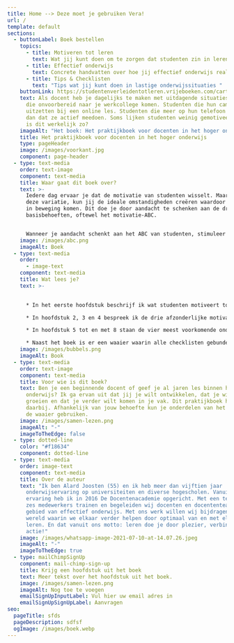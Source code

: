 ```yaml
---
title: Home --> Deze moet je gebruiken Vera!
url: /
template: default
sections:
  - buttonLabel: Boek bestellen
    topics:
      - title: Motiveren tot leren
        text: Wat jij kunt doen om te zorgen dat studenten zin in leren krijgen
      - title: Effectief onderwijs
        text: Concrete handvatten over hoe jij effectief onderwijs realiseert
      - title: Tips & Checklisten
        text: "Tips wat jij kunt doen in lastige onderwijssituaties "
    buttonLink: https://studentenverleidentotleren.vrijeboeken.com/cart?noproductlink=1&reference=9789090346625
    text: Als docent heb je dagelijks te maken met uitdagende situaties. Studenten
      die onvoorbereid naar je werkcollege komen. Studenten die hun camera
      uitzetten bij een online les. Studenten die meer op hun telefoon zitten
      dan dat ze actief meedoen. Soms lijken studenten weinig gemotiveerd. Maar
      is dit werkelijk zo?
    imageAlt: "Het boek: Het praktijkboek voor docenten in het hoger onderwijs"
    title: Het praktijkboek voor docenten in het hoger onderwijs
    type: pageHeader
    image: /images/voorkant.jpg
    component: page-header
  - type: text-media
    order: text-image
    component: text-media
    title: Waar gaat dit boek over?
    text: >-
      Iedere dag ervaar je dat de motivatie van studenten wisselt. Maar ondanks
      deze variatie, kun jij de ideale omstandigheden creëren waardoor studenten
      in beweging komen. Dit doe je door aandacht te schenken aan de drie
      basisbehoeften, oftewel het motivatie-ABC. 


      Wanneer je aandacht schenkt aan het ABC van studenten, stimuleer je hen tot leren. In dit boek lees je hoe je dit in jouw les- en begeleidingssituaties, fysiek en offline, kunt aanpakken. De adviezen zijn meestal verpakt in handige to-dolijstjes.
    image: /images/abc.png
    imageAlt: Boek
  - type: text-media
    order:
      - image-text
    component: text-media
    title: Wat lees je?
    text: >-
      

      * In het eerste hoofdstuk beschrijf ik wat studenten motiveert tot leren en introduceer ik het motivatie-ABC;

      * In hoofdstuk 2, 3 en 4 bespreek ik de drie afzonderlijke motivatiebehoeften: autonomie, binding en competentie. Iedere hoofdstuk bevat een checklist met zes aandachtspunten;

      * In hoofdstuk 5 tot en met 8 staan de vier meest voorkomende onderwijsvormen centraal: het hoorcollege, het werkcollege, groepsbegeleiding en individuele begeleiding. In ieder hoofdstuk bespreek ik hoe je in deze onderwijsbijeenkomsten tegemoet kan komen aan het ABC. Ieder hoofdstuk bevat meerdere checklisten. Daarnaast geef ik je tips hoe je om kunt gaan met lastige situaties tijdens deze onderwijsvormen.

      * Naast het boek is er een waaier waarin alle checklisten gebundeld zijn. In het boek vind je een toelichting op de checklisten.
    image: /images/bubbels.png
    imageAlt: Book
  - type: text-media
    order: text-image
    component: text-media
    title: Voor wie is dit boek?
    text: Ben je een beginnende docent of geef je al jaren les binnen het hoger
      onderwijs? Ik ga ervan uit dat jij je wilt ontwikkelen, dat je wilt
      groeien en dat je verder wilt komen in je vak. Dit praktijkboek helpt je
      daarbij. Afhankelijk van jouw behoefte kun je onderdelen van het boek of
      de waaier gebruiken.
    image: /images/samen-lezen.png
    imageAlt: "-"
    imageToTheEdge: false
  - type: dotted-line
    color: "#f18634"
    component: dotted-line
  - type: text-media
    order: image-text
    component: text-media
    title: Over de auteur
    text: "Ik ben Alard Joosten (55) en ik heb meer dan vijftien jaar
      onderwijservaring op universiteiten en diverse hogescholen. Vanuit deze
      ervaring heb ik in 2016 De Docentenacademie opgericht. Met een team van
      zes medewerkers trainen en begeleiden wij docenten en docententeams op het
      gebied van effectief onderwijs. Met ons werk willen wij bijdragen aan een
      wereld waarin we elkaar verder helpen door optimaal van en met elkaar te
      leren. En dat vanuit ons motto: leren doe je door plezier, verbinding en
      actie!"
    image: /images/whatsapp-image-2021-07-10-at-14.07.26.jpeg
    imageAlt: "-"
    imageToTheEdge: true
  - type: mailChimpSignUp
    component: mail-chimp-sign-up
    title: Krijg een hoofdstuk uit het boek
    text: Meer tekst over het hoofdstuk uit het boek.
    image: /images/samen-lezen.png
    imageAlt: Nog toe te voegen
    emailSignUpInputLabel: Vul hier uw email adres in
    emailSignUpSignUpLabel: Aanvragen
seo:
  pageTitle: sfds
  pageDescription: sdfsf
  ogImage: /images/boek.webp
---
```

